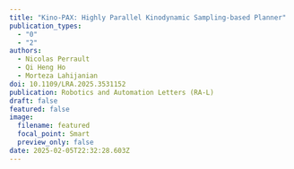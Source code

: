 ```yaml
---
title: "Kino-PAX: Highly Parallel Kinodynamic Sampling-based Planner"
publication_types:
  - "0"
  - "2"
authors:
  - Nicolas Perrault
  - Qi Heng Ho
  - Morteza Lahijanian
doi: 10.1109/LRA.2025.3531152
publication: Robotics and Automation Letters (RA-L)
draft: false
featured: false
image:
  filename: featured
  focal_point: Smart
  preview_only: false
date: 2025-02-05T22:32:28.603Z
---
```

